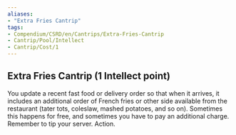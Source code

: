 ```yaml
---
aliases:
- "Extra Fries Cantrip"
tags:
- Compendium/CSRD/en/Cantrips/Extra-Fries-Cantrip
- Cantrip/Pool/Intellect
- Cantrip/Cost/1
---
```


## Extra Fries Cantrip  (1 Intellect point)
You update a recent fast food or delivery order so that when it arrives, it includes an additional order of French fries or other side available from the restaurant (tater tots, coleslaw, mashed potatoes, and so on). Sometimes this happens for free, and sometimes you have to pay an additional charge. Remember to tip your server. Action.

